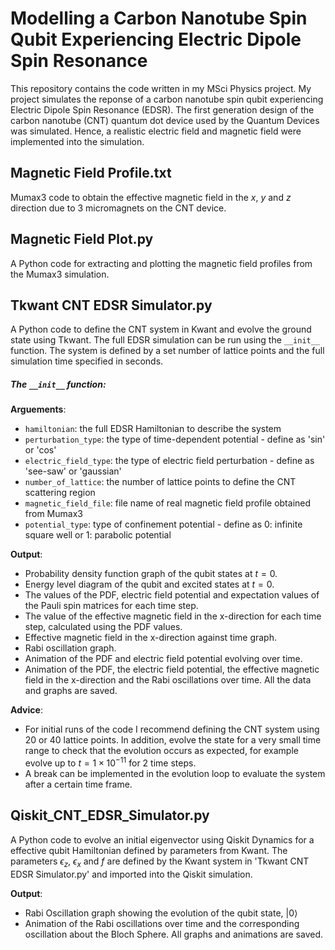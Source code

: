 # Modelling a Carbon Nanotube Spin Qubit Experiencing Electric Dipole Spin Resonance 

This repository contains the code written in my MSci Physics project. My project simulates the reponse of a carbon nanotube spin qubit experiencing Electric Dipole Spin Resonance (EDSR). The first generation design of the carbon nanotube (CNT) quantum dot device used by the Quantum Devices was simulated. Hence, a realistic electric field and magnetic field were implemented into the simulation. 


## Magnetic Field Profile.txt
Mumax3 code to obtain the effective magnetic field in the $x$, $y$ and $z$ direction due to 3 micromagnets on the CNT device.

## Magnetic Field Plot.py
A Python code for extracting and plotting the magnetic field profiles from the Mumax3 simulation. 

## Tkwant CNT EDSR Simulator.py
A Python code to define the CNT system in Kwant and evolve the ground state using Tkwant. The full EDSR simulation can be run using the `__init__` function. The system is defined by a set number of lattice points and the full simulation time specified in seconds. 

##### The `__init__` function:

**Arguements**:
* `hamiltonian`: the full EDSR Hamiltonian to describe the system
* `perturbation_type`: the type of time-dependent potential - define as 'sin' or 'cos'
* `electric_field_type`: the type of electric field perturbation - define as 'see-saw' or 'gaussian'
* `number_of_lattice`: the number of lattice points to define the CNT scattering region
* `magnetic_field_file`: file name of real magnetic field profile obtained from Mumax3
* `potential_type`: type of confinement potential - define as 0: infinite square well or 1: parabolic potential

**Output**:
* Probability density function graph of the qubit states at $t = 0$.
* Energy level diagram of the qubit and excited states at $t = 0$.
* The values of the PDF, electric field potential and expectation values of the Pauli spin matrices for each time step.
* The value of the effective magnetic field in the x-direction for each time step, calculated using the PDF values.
* Effective magnetic field in the x-direction against time graph.
* Rabi oscillation graph. 
* Animation of the PDF and electric field potential evolving over time.
* Animation of the PDF, the electric field potential, the effective magnetic field in the x-direction and the Rabi oscillations over time.
All the data and graphs are saved. 

**Advice**:
* For initial runs of the code I recommend defining the CNT system using 20 or 40 lattice points. In addition, evolve the state for a very small time range to check that the evolution occurs as expected, for example evolve up to $t = 1 \times 10^{-11}$ for 2 time steps. 
* A break can be implemented in the evolution loop to evaluate the system after a certain time frame.


## Qiskit_CNT_EDSR_Simulator.py
A Python code to evolve an initial eigenvector using Qiskit Dynamics for a effective qubit Hamiltonian defined by parameters from Kwant. 
The parameters $\epsilon_z$, $\epsilon_x$ and $f$ are defined by the Kwant system in 'Tkwant CNT EDSR Simulator.py' and imported into the Qiskit simulation.

**Output**:
* Rabi Oscillation graph showing the evolution of the qubit state, $|0\rangle$
* Animation of the Rabi oscillations over time and the corresponding oscillation about the Bloch Sphere.
All graphs and animations are saved.
